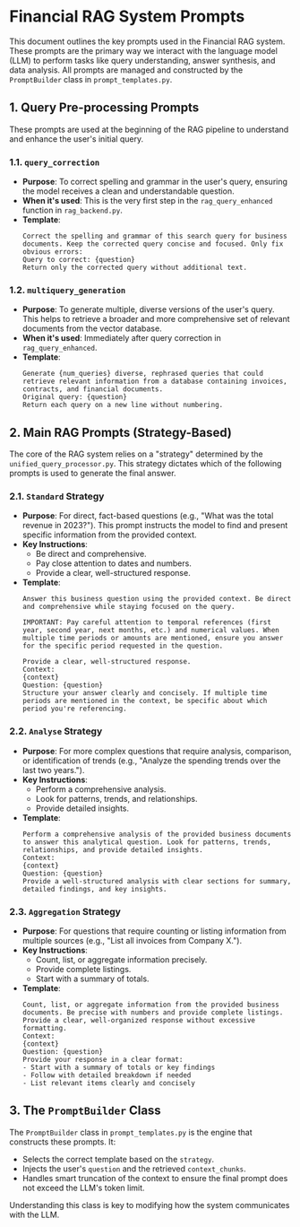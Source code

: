 # Financial RAG System Prompts

This document outlines the key prompts used in the Financial RAG system. These prompts are the primary way we interact with the language model (LLM) to perform tasks like query understanding, answer synthesis, and data analysis. All prompts are managed and constructed by the `PromptBuilder` class in `prompt_templates.py`.

## 1. Query Pre-processing Prompts

These prompts are used at the beginning of the RAG pipeline to understand and enhance the user's initial query.

### 1.1. `query_correction`

-   **Purpose**: To correct spelling and grammar in the user's query, ensuring the model receives a clean and understandable question.
-   **When it's used**: This is the very first step in the `rag_query_enhanced` function in `rag_backend.py`.
-   **Template**:
    ```
    Correct the spelling and grammar of this search query for business documents. Keep the corrected query concise and focused. Only fix obvious errors:
    Query to correct: {question}
    Return only the corrected query without additional text.
    ```

### 1.2. `multiquery_generation`

-   **Purpose**: To generate multiple, diverse versions of the user's query. This helps to retrieve a broader and more comprehensive set of relevant documents from the vector database.
-   **When it's used**: Immediately after query correction in `rag_query_enhanced`.
-   **Template**:
    ```
    Generate {num_queries} diverse, rephrased queries that could retrieve relevant information from a database containing invoices, contracts, and financial documents.
    Original query: {question}
    Return each query on a new line without numbering.
    ```

## 2. Main RAG Prompts (Strategy-Based)

The core of the RAG system relies on a "strategy" determined by the `unified_query_processor.py`. This strategy dictates which of the following prompts is used to generate the final answer.

### 2.1. `Standard` Strategy

-   **Purpose**: For direct, fact-based questions (e.g., "What was the total revenue in 2023?"). This prompt instructs the model to find and present specific information from the provided context.
-   **Key Instructions**:
    -   Be direct and comprehensive.
    -   Pay close attention to dates and numbers.
    -   Provide a clear, well-structured response.
-   **Template**:
    ```
    Answer this business question using the provided context. Be direct and comprehensive while staying focused on the query. 

    IMPORTANT: Pay careful attention to temporal references (first year, second year, next months, etc.) and numerical values. When multiple time periods or amounts are mentioned, ensure you answer for the specific period requested in the question.

    Provide a clear, well-structured response.
    Context:
    {context}
    Question: {question}
    Structure your answer clearly and concisely. If multiple time periods are mentioned in the context, be specific about which period you're referencing.
    ```

### 2.2. `Analyse` Strategy

-   **Purpose**: For more complex questions that require analysis, comparison, or identification of trends (e.g., "Analyze the spending trends over the last two years.").
-   **Key Instructions**:
    -   Perform a comprehensive analysis.
    -   Look for patterns, trends, and relationships.
    -   Provide detailed insights.
-   **Template**:
    ```
    Perform a comprehensive analysis of the provided business documents to answer this analytical question. Look for patterns, trends, relationships, and provide detailed insights.
    Context:
    {context}
    Question: {question}
    Provide a well-structured analysis with clear sections for summary, detailed findings, and key insights.
    ```

### 2.3. `Aggregation` Strategy

-   **Purpose**: For questions that require counting or listing information from multiple sources (e.g., "List all invoices from Company X.").
-   **Key Instructions**:
    -   Count, list, or aggregate information precisely.
    -   Provide complete listings.
    -   Start with a summary of totals.
-   **Template**:
    ```
    Count, list, or aggregate information from the provided business documents. Be precise with numbers and provide complete listings. Provide a clear, well-organized response without excessive formatting.
    Context:
    {context}
    Question: {question}
    Provide your response in a clear format:
    - Start with a summary of totals or key findings
    - Follow with detailed breakdown if needed
    - List relevant items clearly and concisely
    ```

## 3. The `PromptBuilder` Class

The `PromptBuilder` class in `prompt_templates.py` is the engine that constructs these prompts. It:
-   Selects the correct template based on the `strategy`.
-   Injects the user's `question` and the retrieved `context_chunks`.
-   Handles smart truncation of the context to ensure the final prompt does not exceed the LLM's token limit.

Understanding this class is key to modifying how the system communicates with the LLM.
